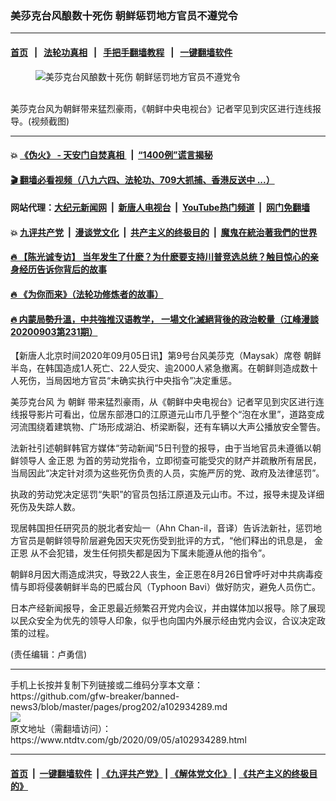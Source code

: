### 美莎克台风酿数十死伤 朝鲜惩罚地方官员不遵党令
------------------------

#### [首页](https://github.com/gfw-breaker/banned-news3/blob/master/README.md) &nbsp;&nbsp;|&nbsp;&nbsp; [法轮功真相](https://github.com/begood0513/basic/blob/master/README.md)  &nbsp;&nbsp;|&nbsp;&nbsp; [手把手翻墙教程](https://github.com/gfw-breaker/guides/wiki)  &nbsp;&nbsp;|&nbsp;&nbsp; [一键翻墙软件](https://github.com/gfw-breaker/nogfw/blob/master/README.md)  



<div><div class="featured_image">
 <figure>
  <img alt="美莎克台风酿数十死伤 朝鲜惩罚地方官员不遵党令" src="https://i.ntdtv.com/assets/uploads/2020/09/1-31-800x450.jpg"/>
 </figure><br/>
 <span class="caption">
  美莎克台风为朝鲜带来猛烈豪雨，《朝鲜中央电视台》记者罕见到灾区进行连线报导。(视频截图)
 </span>
</div>
</div><hr/>

#### 💥 [《伪火》 - 天安门自焚真相 ](http://141.164.51.119:10000/videos/blog/weihuo.html)&nbsp; |&nbsp; [“1400例”谎言揭秘  ](http://141.164.51.119:10000/videos/blog/jiexi1400.html)

#### [ 🎬  翻墙必看视频（八九六四、法轮功、709大抓捕、香港反送中 ...）](https://github.com/gfw-breaker/links/blob/master/banned.md)

#### 网站代理：[大纪元新闻网](http://167.172.10.89:10080/gb/) &nbsp;|&nbsp; [新唐人电视台](http://167.172.10.89:8808/gb/)  &nbsp;|&nbsp; [YouTube热门频道](http://158.247.203.241/youtube.html) &nbsp;|&nbsp; [网门免翻墙](http://158.247.203.241:11000/show.aspx?name=ogHome)

#### 💥 [九评共产党](http://141.164.51.119:10000/videos/res/jiuping/)&nbsp; |&nbsp; [漫谈党文化](http://141.164.51.119:10000/videos/res/mtdwh/)&nbsp; |&nbsp; [共产主义的终极目的](http://141.164.51.119:10000/videos/res/zjmd/)&nbsp; |&nbsp; [魔鬼在統治著我們的世界](http://141.164.51.119:10000/videos/res/TheSpecter/)  

#### [ 🔥  【陈光诚专访】 当年发生了什麽？为什麽要支持川普竞选总统？触目惊心的亲身经历告诉你背后的故事](http://141.164.51.119:10000/videos/news/cgc02.html)

#### [ 🔥  《为你而来》（法轮功修炼者的故事）](http://141.164.51.119:10000/videos/news/ComingForYou.html)

#### [ 🔥  内蒙局勢升溫，中共強推汉语教学， 一場文化滅絕背後的政治較量（江峰漫談20200903第231期）](http://141.164.51.119:10000/videos/news/jf03.html)

<div><div class="post_content" itemprop="articleBody">
 <p>
  【新唐人北京时间2020年09月05日讯】第9号台风美莎克（Maysak）席卷
  <ok href="https://www.ntdtv.com/gb/朝鲜.htm">
   朝鲜
  </ok>
  半岛，在韩国造成1人死亡、22人受灾、逾2000人紧急撤离。在朝鲜则造成数十人死伤，当局因地方官员“未确实执行中央指令”决定重惩。
 </p>
 <p>
  <ok href="https://www.ntdtv.com/gb/美莎克台风.htm">
   美莎克台风
  </ok>
  为
  <ok href="https://www.ntdtv.com/gb/朝鲜.htm">
   朝鲜
  </ok>
  带来猛烈豪雨，从《朝鲜中央电视台》记者罕见到灾区进行连线报导影片可看出，位居东部港口的江原道元山市几乎整个“泡在水里”，道路变成河流围绕着建筑物、广场形成湖泊、桥梁断裂，还有车辆以大声公播放安全警告。
 </p>
 <p>
  法新社引述朝鲜韩官方媒体“劳动新闻”5日刊登的报导，由于当地官员未遵循以朝鲜领导人
  <ok href="https://www.ntdtv.com/gb/金正恩.htm">
   金正恩
  </ok>
  为首的劳动党指令，立即彻查可能受灾的财产并疏散所有居民，当局因此“决定针对须为这些死伤负责的人员，实施严厉的党、政府及法律惩罚”。
 </p>
 <p>
  执政的劳动党决定惩罚“失职”的官员包括江原道及元山市。不过，报导未提及详细死伤及失踪人数。
 </p>
 <p>
  现居韩国担任研究员的脱北者安灿一（Ahn Chan-il，音译）告诉法新社，惩罚地方官员是朝鲜领导阶层避免因天灾死伤受到批评的方式，“他们释出的讯息是，
  <ok href="https://www.ntdtv.com/gb/金正恩.htm">
   金正恩
  </ok>
  从不会犯错，发生任何损失都是因为下属未能遵从他的指令”。
 </p>
 <div class="video_fit_container">
 </div>
 <p>
  朝鲜8月因大雨造成洪灾，导致22人丧生，金正恩在8月26日曾呼吁对中共病毒疫情与即将侵袭朝鲜半岛的巴威台风（Typhoon Bavi）做好防灾，避免人员伤亡。
 </p>
 <p>
  日本产经新闻报导，金正恩最近频繁召开党内会议，并由媒体加以报导。除了展现以民众安全为优先的领导人印象，似乎也向国内外展示经由党内会议，合议决定政策的过程。
 </p>
 <p>
  (责任编辑：卢勇信)
 </p>
 <div class="single_ad">
 </div>
</div>
</div>
<hr/>
手机上长按并复制下列链接或二维码分享本文章：<br/>
https://github.com/gfw-breaker/banned-news3/blob/master/pages/prog202/a102934289.md <br/>
<a href='https://github.com/gfw-breaker/banned-news3/blob/master/pages/prog202/a102934289.md'><img src='https://github.com/gfw-breaker/banned-news3/blob/master/pages/prog202/a102934289.md.png'/></a> <br/>
原文地址（需翻墙访问）：https://www.ntdtv.com/gb/2020/09/05/a102934289.html


------------------------
#### [首页](https://github.com/gfw-breaker/banned-news3/blob/master/README.md) &nbsp;|&nbsp; [一键翻墙软件](https://github.com/gfw-breaker/nogfw/blob/master/README.md) &nbsp;| [《九评共产党》](https://github.com/gfw-breaker/9ping.md/blob/master/README.md#九评之一评共产党是什么) | [《解体党文化》](https://github.com/gfw-breaker/jtdwh.md/blob/master/README.md) | [《共产主义的终极目的》](https://github.com/gfw-breaker/gczydzjmd.md/blob/master/README.md)


<img src='http://gfw-breaker.win/banned-news3/pages/prog202/a102934289.md' width='0px' height='0px'/>